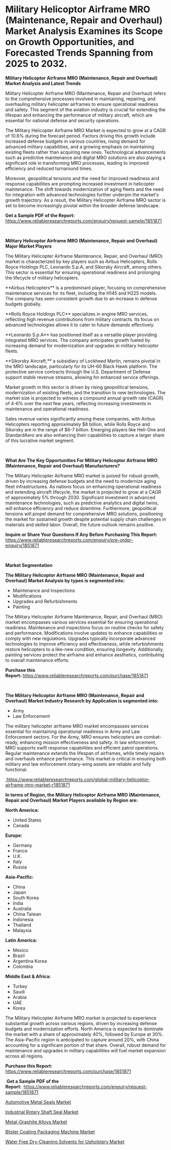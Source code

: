 <p><h1>Military Helicoptor Airframe MRO (Maintenance, Repair and Overhaul) Market Analysis Examines its Scope on Growth Opportunities, and Forecasted Trends Spanning from 2025 to 2032.</h1></p><p><strong>Military Helicoptor Airframe MRO (Maintenance, Repair and Overhaul) Market Analysis and Latest Trends</strong></p>
<p><p>Military Helicopter Airframe MRO (Maintenance, Repair and Overhaul) refers to the comprehensive processes involved in maintaining, repairing, and overhauling military helicopter airframes to ensure operational readiness and safety. This segment of the aviation industry is crucial for extending the lifespan and enhancing the performance of military aircraft, which are essential for national defense and security operations. </p><p>The Military Helicopter Airframe MRO Market is expected to grow at a CAGR of 10.6% during the forecast period. Factors driving this growth include increased defense budgets in various countries, rising demand for advanced military capabilities, and a growing emphasis on maintaining existing fleets rather than acquiring new ones. Technological advancements such as predictive maintenance and digital MRO solutions are also playing a significant role in transforming MRO processes, leading to improved efficiency and reduced turnaround times. </p><p>Moreover, geopolitical tensions and the need for improved readiness and response capabilities are prompting increased investment in helicopter maintenance. The shift towards modernization of aging fleets and the need for integration with advanced technologies further underpin the market's growth trajectory. As a result, the Military Helicopter Airframe MRO sector is set to become increasingly pivotal within the broader defense landscape.</p></p>
<p><strong>Get a Sample PDF of the Report:&nbsp;</strong> <a href="https://www.reliableresearchreports.com/enquiry/request-sample/1851871?utm_campaign=120&utm_medium=2&utm_source=Github&utm_content=ia&utm_term=26032025&utm_id=military-helicoptor-airframe-mro-maintenance-repair-and-overhaul">https://www.reliableresearchreports.com/enquiry/request-sample/1851871</a></p>
<p>&nbsp;</p>
<p><strong>Military Helicoptor Airframe MRO (Maintenance, Repair and Overhaul) Major Market Players</strong></p>
<p><p>The Military Helicopter Airframe Maintenance, Repair, and Overhaul (MRO) market is characterized by key players such as Airbus Helicopters, Rolls Royce Holdings PLC, Leonardo S.p.A, and Sikorsky Aircraft, among others. This sector is essential for ensuring operational readiness and prolonging the lifecycle of military helicopters.</p><p>**Airbus Helicopters** is a predominant player, focusing on comprehensive maintenance services for its fleet, including the H145 and H225 models. The company has seen consistent growth due to an increase in defense budgets globally. </p><p>**Rolls Royce Holdings PLC** specializes in engine MRO services, reflecting high revenue contributions from military contracts. Its focus on advanced technologies allows it to cater to future demands effectively.</p><p>**Leonardo S.p.A** has positioned itself as a versatile player providing integrated MRO services. The company anticipates growth fueled by increasing demand for modernization and upgrades in military helicopter fleets.</p><p>**Sikorsky Aircraft,** a subsidiary of Lockheed Martin, remains pivotal in the MRO landscape, particularly for its UH-60 Black Hawk platform. The protective service contracts through the U.S. Department of Defense support stable revenue streams, allowing for enhanced service offerings.</p><p>Market growth in this sector is driven by rising geopolitical tensions, modernization of existing fleets, and the transition to new technologies. The market size is projected to witness a compound annual growth rate (CAGR) of 4-6% over the next few years, reflecting increasing investments in maintenance and operational readiness.</p><p>Sales revenue varies significantly among these companies, with Airbus Helicopters reporting approximately $8 billion, while Rolls Royce and Sikorsky are in the range of $6-7 billion. Emerging players like Heli-One and StandardAero are also enhancing their capabilities to capture a larger share of this lucrative market segment.</p></p>
<p>&nbsp;</p>
<p><strong>What Are The Key Opportunities For Military Helicoptor Airframe MRO (Maintenance, Repair and Overhaul) Manufacturers?</strong></p>
<p><p>The Military Helicopter Airframe MRO market is poised for robust growth, driven by increasing defense budgets and the need to modernize aging fleet infrastructures. As nations focus on enhancing operational readiness and extending aircraft lifecycle, the market is projected to grow at a CAGR of approximately 5% through 2030. Significant investment in advanced maintenance technologies, such as predictive analytics and digital twins, will enhance efficiency and reduce downtime. Furthermore, geopolitical tensions will propel demand for comprehensive MRO solutions, positioning the market for sustained growth despite potential supply chain challenges in materials and skilled labor. Overall, the future outlook remains positive.</p></p>
<p><strong>Inquire or Share Your Questions If Any Before Purchasing This Report:</strong> <a href="https://www.reliableresearchreports.com/enquiry/pre-order-enquiry/1851871?utm_campaign=120&utm_medium=2&utm_source=Github&utm_content=ia&utm_term=26032025&utm_id=military-helicoptor-airframe-mro-maintenance-repair-and-overhaul">https://www.reliableresearchreports.com/enquiry/pre-order-enquiry/1851871</a></p>
<p>&nbsp;</p>
<p><strong>Market Segmentation</strong></p>
<p><strong>The Military Helicoptor Airframe MRO (Maintenance, Repair and Overhaul) Market Analysis by types is segmented into:</strong></p>
<p><ul><li>Maintenance and Inspections</li><li>Modifications</li><li>Upgrades and Refurbishments</li><li>Painting</li></ul></p>
<p><p>The Military Helicopter Airframe Maintenance, Repair, and Overhaul (MRO) market encompasses various services essential for ensuring operational readiness. Maintenance and inspections focus on routine checks for safety and performance. Modifications involve updates to enhance capabilities or comply with new regulations. Upgrades typically incorporate advanced technologies to improve efficiency and effectiveness, while refurbishments restore helicopters to a like-new condition, ensuring longevity. Additionally, painting services protect the airframe and enhance aesthetics, contributing to overall maintenance efforts.</p></p>
<p><strong>Purchase this Report:&nbsp;</strong><a href="https://www.reliableresearchreports.com/purchase/1851871?utm_campaign=120&utm_medium=2&utm_source=Github&utm_content=ia&utm_term=26032025&utm_id=military-helicoptor-airframe-mro-maintenance-repair-and-overhaul">https://www.reliableresearchreports.com/purchase/1851871</a></p>
<p>&nbsp;</p>
<p><strong>The Military Helicoptor Airframe MRO (Maintenance, Repair and Overhaul) Market Industry Research by Application is segmented into:</strong></p>
<p><ul><li>Army</li><li>Law Enforcement</li></ul></p>
<p><p>The military helicopter airframe MRO market encompasses services essential for maintaining operational readiness in Army and Law Enforcement sectors. For the Army, MRO ensures helicopters are combat-ready, enhancing mission effectiveness and safety. In law enforcement, MRO supports swift response capabilities and efficient patrol operations. Regular maintenance extends the lifespan of airframes, while timely repairs and overhauls enhance performance. This market is critical in ensuring both military and law enforcement rotary-wing assets are reliable and fully functional.</p></p>
<p><a href="https://www.reliableresearchreports.com/global-military-helicoptor-airframe-mro-market-r1851871?utm_campaign=120&utm_medium=2&utm_source=Github&utm_content=ia&utm_term=26032025&utm_id=military-helicoptor-airframe-mro-maintenance-repair-and-overhaul">&nbsp;https://www.reliableresearchreports.com/global-military-helicoptor-airframe-mro-market-r1851871</a></p>
<p><strong>In terms of Region, the Military Helicoptor Airframe MRO (Maintenance, Repair and Overhaul) Market Players available by Region are:</strong></p>
<p>
    <p> <strong> North America: </strong>
        <ul>
            <li>United States</li>
            <li>Canada</li>
        </ul>
        </p> 
    <p> <strong> Europe: </strong>
        <ul>
            <li>Germany</li>
            <li>France</li>
            <li>U.K.</li>
            <li>Italy</li>
            <li>Russia</li>
        </ul>
        </p> 
    <p> <strong> Asia-Pacific: </strong>
        <ul>
            <li>China</li>
            <li>Japan</li>
            <li>South Korea</li>
            <li>India</li>
            <li>Australia</li>
            <li>China Taiwan</li>
            <li>Indonesia</li>
            <li>Thailand</li>
            <li>Malaysia</li>
        </ul>
        </p> 
    <p> <strong> Latin America: </strong>
        <ul>
            <li>Mexico</li>
            <li>Brazil</li>
            <li>Argentina Korea</li>
            <li>Colombia</li>
        </ul>
        </p> 
    <p> <strong> Middle East & Africa: </strong>
        <ul>
            <li>Turkey</li>
            <li>Saudi</li>
            <li>Arabia</li>
            <li>UAE</li>
            <li>Korea</li>
        </ul>
    </p>
    </p>
<p><p>The Military Helicopter Airframe MRO market is projected to experience substantial growth across various regions, driven by increasing defense budgets and modernization efforts. North America is expected to dominate the market with a share of approximately 40%, followed by Europe at 30%. The Asia-Pacific region is anticipated to capture around 20%, with China accounting for a significant portion of that share. Overall, robust demand for maintenance and upgrades in military capabilities will fuel market expansion across all regions.</p></p>
<p><strong>Purchase this Report: </strong><a href="https://www.reliableresearchreports.com/purchase/1851871?utm_campaign=120&utm_medium=2&utm_source=Github&utm_content=ia&utm_term=26032025&utm_id=military-helicoptor-airframe-mro-maintenance-repair-and-overhaul">https://www.reliableresearchreports.com/purchase/1851871</a></p>
<p>&nbsp;<strong>Get a Sample PDF of the Report:&nbsp;&nbsp;</strong><a href="https://www.reliableresearchreports.com/enquiry/request-sample/1851871?utm_campaign=120&utm_medium=2&utm_source=Github&utm_content=ia&utm_term=26032025&utm_id=military-helicoptor-airframe-mro-maintenance-repair-and-overhaul">https://www.reliableresearchreports.com/enquiry/request-sample/1851871</a></p>
<p><strong></strong></p>
<p><p><a href="https://github.com/koopalujale2/Market-Research-Report-List-1/blob/main/automotive-metal-seals-market.md?utm_campaign=120&utm_medium=2&utm_source=Github&utm_content=ia&utm_term=26032025&utm_id=military-helicoptor-airframe-mro-maintenance-repair-and-overhaul">Automotive Metal Seals Market</a></p><p><a href="https://github.com/tineamonaya/Market-Research-Report-List-1/blob/main/industrial-rotary-shaft-seal-market.md?utm_campaign=120&utm_medium=2&utm_source=Github&utm_content=ia&utm_term=26032025&utm_id=military-helicoptor-airframe-mro-maintenance-repair-and-overhaul">Industrial Rotary Shaft Seal Market</a></p><p><a href="https://github.com/dukawashviro/Market-Research-Report-List-1/blob/main/metal-graphite-alloys-market.md?utm_campaign=120&utm_medium=2&utm_source=Github&utm_content=ia&utm_term=26032025&utm_id=military-helicoptor-airframe-mro-maintenance-repair-and-overhaul">Metal-Graphite Alloys Market</a></p><p><a href="https://github.com/rembaentin6f/Market-Research-Report-List-1/blob/main/blister-coating-packaging-machine-market.md?utm_campaign=120&utm_medium=2&utm_source=Github&utm_content=ia&utm_term=26032025&utm_id=military-helicoptor-airframe-mro-maintenance-repair-and-overhaul">Blister Coating Packaging Machine Market</a></p><p><a href="https://github.com/molayrabeta/Market-Research-Report-List-1/blob/main/water-free-dry-cleaning-solvents-for-upholstery-market.md?utm_campaign=120&utm_medium=2&utm_source=Github&utm_content=ia&utm_term=26032025&utm_id=military-helicoptor-airframe-mro-maintenance-repair-and-overhaul">Water Free Dry-Cleaning Solvents for Upholstery Market</a></p></p>